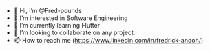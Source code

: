 - 👋 Hi, I’m @Fred-pounds
- 👀 I’m interested in Software Engineering
- 🌱 I’m currently learning Flutter
- 💞️ I’m looking to collaborate on any project.
- 📫 How to reach me (https://www.linkedin.com/in/fredrick-andoh/)

<!---
Fred-pounds/Fred-pounds is a ✨ special ✨ repository because its `README.md` (this file) appears on your GitHub profile.
You can click the Preview link to take a look at your changes.
--->
